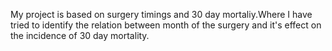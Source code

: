My project is based on surgery timings and 30 day mortaliy.Where I have tried to identify the relation between month of the surgery and it's effect on the incidence of 30 day mortality. 
